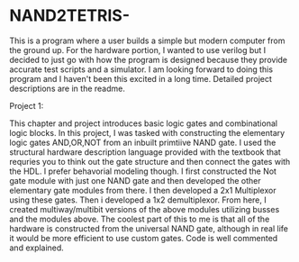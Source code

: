 # NAND2TETRIS-
This is a program where a user  builds a simple but modern computer from the ground up. For the hardware portion, I wanted to use verilog but I decided to just go with how the program is designed because they provide accurate test scripts and a simulator. I am looking forward to doing this program and I haven't been this excited in a long time. Detailed project descriptions are in the readme.


Project 1: 

This chapter and project introduces basic logic gates and combinational logic blocks. In this project, I was tasked with constructing the   elementary logic gates AND,OR,NOT from an inbuilt primtiive NAND gate. I used the structural hardware description language provided with the textbook that requries you to think out the gate structure and then connect the gates with the HDL. I prefer behavorial modeling though. I first constructed the Not gate module with just one NAND gate and then developed the other elementary gate modules from there. I then developed a 2x1 Multiplexor using these gates. Then i developed a 1x2 demultiplexor. From here, I created multiway/multibit versions of the above modules utilizing busses and the modules above. The coolest part of this to me is that all of the hardware is constructed from the universal NAND gate, although in real life it would be more efficient to use custom gates. Code is well commented and explained.
